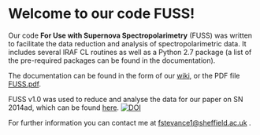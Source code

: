 # Welcome to our code FUSS!

Our code __For Use with Supernova Spectropolarimetry__ (FUSS) was written to facilitate the data reduction and analysis of spectropolarimetric data. It includes several IRAF CL routines as well as a Python 2.7 package (a list of the pre-required packages can be found in the documentation).

The documentation can be found in the form of our [wiki](https://github.com/HeloiseS/FUSS/wiki), or the PDF file [FUSS.pdf](https://github.com/HeloiseS/FUSS/blob/master/DOC/FUSS.pdf).

FUSS v1.0 was used to reduce and analyse the data for our paper on SN 2014ad, which can be found [here](https://arxiv.org/pdf/1704.06270.pdf). 
[![DOI](https://zenodo.org/badge/DOI/10.5281/zenodo.573187.svg)](https://doi.org/10.5281/zenodo.573187) 

For further information you can contact me at fstevance1@sheffield.ac.uk .

